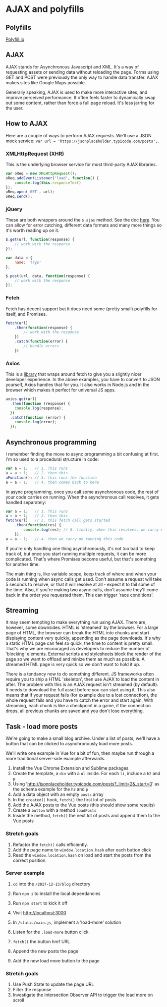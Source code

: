 # AJAX and polyfills

## Polyfills

[Polyfill.io](https://polyfill.io/v2/docs/)

## AJAX

AJAX stands for Asynchronous Javascript and XML. It's a way of requesting assets or sending data without reloading the page. Forms using GET and POST were previously the only way to handle data transfer. AJAX makes sites like Google Maps possible. 

Generally speaking, AJAX is used to make more interactive sites, and improve perceived performance. It often feels faster to dynamically swap out some content, rather than force a full page reload. It's less jarring for the user.

## How to AJAX

Here are a couple of ways to perform AJAX requests. We'll use a JSON mock service: `var url = 'https://jsonplaceholder.typicode.com/posts';`.

### XMLHttpRequest (XHR)

This is the underlying browser service for most third-party AJAX libraries.

```javascript
var oReq = new XMLHttpRequest();
oReq.addEventListener('load', function() {  
    console.log(this.responseText)
});
oReq.open('GET', url);
oReq.send();
```

### jQuery

These are both wrappers around the `$.ajax` method. See the doc [here](https://api.jquery.com/jquery.ajax/). You can allow for error catching, different data formats and many more things so it's worth reading up on it.

```javascript
$.get(url, function(response) {
    // work with the response   
});

var data = {
    name: 'Trys'    
};

$.post(url, data, function(response) {
    // work with the response   
});
```

### Fetch

Fetch has decent support but it does need some (pretty small) polyfills for itself, and Promises.

```javascript
fetch(url)
    .then(function(response) {
        // work with the response
    })
    .catch(function(error) {
        // Handle errors
    })
```

### Axios

This is a [library](https://github.com/axios/axios) that wraps around fetch to give you a slightly nicer developer experience. In the above examples, you have to convert to JSON yourself, Axios handles that for you. It also works in Node.js and in the browser which makes it perfect for universal JS apps.

```javascript
axios.get(url)
  .then(function (response) {
    console.log(response);
  })
  .catch(function (error) {
    console.log(error);
  });
```

## Asynchronous programming

I remember finding the move to async programming a bit confusing at first. I'm so used to a procedural structure in code:

```javascript
var a = 1;   // 1. This runs
a = a + 1;   // 2. then this
aFunction(); // 3. this runs the function
a = a - 1;   // 4. then comes back to here
```

In async programming, once you call some asynchronous code, the rest of your code carries on running. When the asynchronous call resolves, it gets handled separately:

```javascript
var a = 1;   // 1. This runs
a = a + 1;   // 2. then this
fetch(url)   // 3. this fetch call gets started
    .then(function(res) {
        console.log(res); // 5. finally, when this resolves, we carry on here.
    });
a = a - 1;   // 4. then we carry on running this code
```

If you're only handling one thing asynchronously, it's not too bad to keep track of, but once you start running multiple requests, it can be more complicated. That's where Promises become useful, but that's something for another time.

The main thing is, like variable scope, keep track of where and when your code is running when async calls get used. Don't assume a request will take 5 seconds to resolve, or that it will resolve at all - expect it to fail some of the time. Also, if you're making two async calls, don't assume they'll come back in the order you requested them. This can trigger 'race conditions'.

## Streaming

It may seem tempting to make everything run using AJAX. There are, however, some downsides. HTML is 'streamed' by the browser. For a large page of HTML, the browser can break the HTML into chunks and start displaying content very quickly, appending as the page downloads. It's why a static HTML page can feel so quick, the time to content is pretty small. That's why we are encouraged as developers to reduce the number of 'blocking' elements. External scripts and stylesheets block the render of the page so we want to offload and minize them as much as possible. A streamed HTML page is very quick so we don't want to hold it up.

There is a tendancy now to do something different. JS frameworks often require you to ship a HTML 'skeleton', then use AJAX to load the content in after. The problem with this is an AJAX request isn't streamed (by default). It needs to download the full asset before you can start using it. This also means that if your request fails (for example due to a lost connection), the whole request fails and you have to catch the error and start again. With streaming, each chunk is like a checkpoint in a game, if the connection drops, all previous chunks are saved and you don't lose everything.


## Task - load more posts

We're going to make a small blog archive. Under a list of posts, we'll have a button that can be clicked to asynchronously load more posts. 

We'll write one example in Vue for a bit of fun, then maybe run through a more traditional server-side example afterwards.

1. Install the Vue Chrome Extension and Sublime packages
2. Create the template, a `div` with a `ul` inside. For each `li`, include a `h2` and `p`
3. Using 'http://jsonplaceholder.typicode.com/posts?_limit=2&_start=0' as the schema example for the `h2` and `p`
4. Add a data object with an empty `posts` array
5. In the `created()` hook, `fetch()` the first lot of posts
6. Add the AJAX posts to the Vue posts (this should show some results)
7. Create a `button` with a method `loadPosts`
8. Inside the method, `fetch()` the next lot of posts and append them to the Vue posts

### Stretch goals

1. Refactor the `fetch()` calls efficiently.
2. Add the page name to `window.location.hash` after each button click
3. Read the `window.location.hash` on load and start the posts from the correct position.

### Server example

1. `cd` into the `/2017-12-13/blog` directory
2. Run `npm i` to install the local dependancies
3. Run `npm start` to kick it off
4. Visit [http://localhost:3000](http://localhost:3000)

1. In `/static/main.js`, implement a 'load-more' solution
2. Listen for the `.load-more` button click
3. `fetch()` the button href URL
4. Append the new posts the page
5. Add the new load more button to the page

### Stretch goals

1. Use Push State to update the page URL
2. Filter the response
3. Investigate the Intersection Observer API to trigger the load more on scroll
